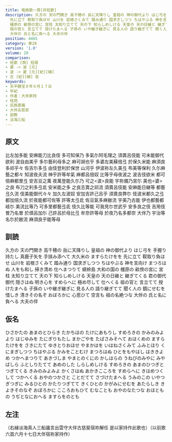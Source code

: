 ```yaml
---
title: 喩族歌一首[并短歌]
description: 久方の 天の門開き 高千穂の 岳に天降りし 皇祖の 神の御代より はじ弓を 手握り持たし 真鹿子矢を 手挟み添へて 大久米の ますらたけをを
  先に立て 靫取り負ほせ 山川を 岩根さくみて 踏み通り 国求ぎしつつ ちはやぶる 神を言向け まつろはぬ 人をも和し 掃き清め 仕へまつりて 蜻蛉島 大和の国の
  橿原の 畝傍の宮に 宮柱 太知り立てて 天の下 知らしめしける 天皇の 天の日継と 継ぎてくる 君の御代御代 隠さはぬ 明き心を すめらへに 極め尽して 仕へくる
  祖の官と 言立てて 授けたまへる 子孫の いや継ぎ継ぎに 見る人の 語り継ぎてて 聞く人の 鏡にせむを 惜しき 清きその名ぞ おぼろかに 心思ひて 空言も 祖の名絶つな
  大伴の 氏と名に負へる 大夫の伴
position: 4465
category: 巻20
version: '1.0'
volume: 20
comparison:
- 短歌 [西] 短謌
- 婆 -> 波 [元]
- 波 -> 婆 [元][紀][細]
- 左 [紀][細] 佐
keywords:
- 天平勝宝８年６月１７日
- 年紀
- 作者：大伴家持
- 枕詞
- 氏族意識
- 大伴古慈悲
- 説教
- 淡海三船
---
```


## 原文

比左加多能 安麻能刀比良伎 多可知保乃 多氣尓阿毛理之 須賣呂伎能 可未能御代欲利 波自由美乎 多尓藝利母多之 麻可胡也乎 多婆左美蘇倍弖 於保久米能 麻須良多祁乎々 佐吉尓多弖 由伎登利於保世 山河乎 伊波祢左久美弖 布美等保利 久尓麻藝之都々 知波夜夫流 神乎許等牟氣 麻都呂倍奴 比等乎母夜波之 波吉伎欲米 都可倍麻都里弖 安吉豆之萬 夜萬登能久尓乃 可之<波>良能 宇祢備乃宮尓 美也<婆>之良 布刀之利多弖氐 安米能之多 之良志賣之祁流 須賣呂伎能 安麻能日継等 都藝弖久流 伎美能御代々々 加久左波奴 安加吉許己呂乎 須賣良弊尓 伎波米都久之弖 都加倍久流 於夜能都可佐等 許等太弖氐 佐豆氣多麻敝流 宇美乃古能 伊也都藝都岐尓 美流比等乃 可多里都藝弖氐 伎久比等能 可我見尓世武乎 安多良之伎 吉用伎曽乃名曽 於煩呂加尓 己許呂於母比弖 牟奈許等母 於夜乃名多都奈 大伴乃 宇治等名尓於敝流 麻須良乎能等母

## 訓読

久方の 天の門開き 高千穂の 岳に天降りし 皇祖の 神の御代より はじ弓を 手握り持たし 真鹿子矢を 手挟み添へて 大久米の ますらたけをを 先に立て 靫取り負ほせ 山川を 岩根さくみて 踏み通り 国求ぎしつつ ちはやぶる 神を言向け まつろはぬ 人をも和し 掃き清め 仕へまつりて 蜻蛉島 大和の国の 橿原の 畝傍の宮に 宮柱 太知り立てて 天の下 知らしめしける 天皇の 天の日継と 継ぎてくる 君の御代御代 隠さはぬ 明き心を すめらへに 極め尽して 仕へくる 祖の官と 言立てて 授けたまへる 子孫の いや継ぎ継ぎに 見る人の 語り継ぎてて 聞く人の 鏡にせむを 惜しき 清きその名ぞ おぼろかに 心思ひて 空言も 祖の名絶つな 大伴の 氏と名に負へる 大夫の伴

## 仮名

ひさかたの あまのとひらき たかちほの たけにあもりし すめろきの かみのみよより はじゆみを たにぎりもたし まかごやを たばさみそへて おほくめの ますらたけをを さきにたて ゆきとりおほせ やまかはを いはねさくみて ふみとほり くにまぎしつつ ちはやぶる かみをことむけ まつろはぬ ひとをもやはし はききよめ つかへまつりて あきづしま やまとのくにの かしはらの うねびのみやに みやばしら ふとしりたてて あめのした しらしめしける すめろきの あまのひつぎと つぎてくる きみのみよみよ かくさはぬ あかきこころを すめらへに きはめつくして つかへくる おやのつかさと ことだてて さづけたまへる うみのこの いやつぎつぎに みるひとの かたりつぎてて きくひとの かがみにせむを あたらしき きよきそのなぞ おぼろかに こころおもひて むなことも おやのなたつな おほともの うぢとなにおへる ますらをのとも

## 左注

（右縁淡海真人三船讒言出雲守大伴古慈斐宿祢解任 是以家持作此歌也）（以前歌六首六月十七日大伴宿祢家持作）
